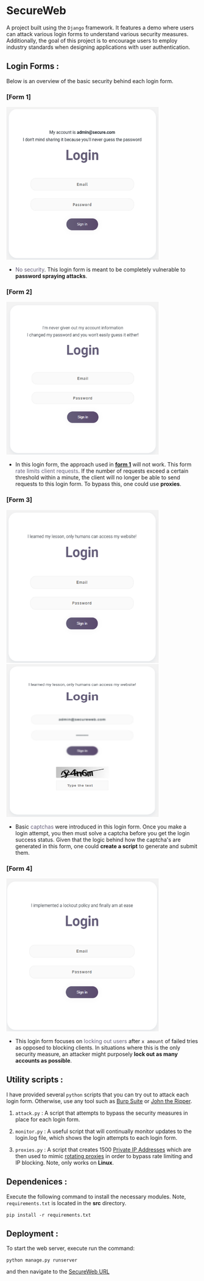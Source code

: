 # SecureWeb

A project built using the `Django` framework. It features a demo where users can attack various login forms to understand various
security measures. Additionally, the goal of this project is to 
encourage users to employ industry standards when designing
applications with user authentication.

## Login Forms :
Below is an overview of the basic security behind each login form.

### [Form 1]

<img src="src/website/secureweb/static/images/screenshot.png" alt="Login Form 1" width="400" height="400">


- <span  style="color:#655e7a">No security</span>. This login form is meant to be completely vulnerable to <b>password spraying attacks</b>.

### [Form 2]

<img src="src/website/secureweb/static/images/screenshot_9.png" alt="Login Form 2" width="400" height="400">

- In this login form, the approach used in <b><u>form 1</u></b> will not work. This form <span  style="color:#655e7a">rate limits client requests</span>. If the number of requests exceed a certain threshold within a minute, the client will no longer be able to send requests to this login form. To bypass this, one could use <b>proxies</b>.

### [Form 3]

<img src="src/website/secureweb/static/images/screenshot_10a.png" alt="Login Form 3" width="400" height="400">

<img src="src/website/secureweb/static/images/screenshot_10b.png" alt="Login Form 3" width="400" height="400">

- Basic <span  style="color:#655e7a">captchas</span> were introduced in this login form. Once you make a login attempt, you then must solve a captcha before you get the login success status.
Given that the logic behind how the captcha's are generated in this form, one could <b>create a script</b> to generate and submit them.

### [Form 4]

<img src="src/website/secureweb/static/images/screenshot_11.png" alt="Login Form 3" width="400" height="400">

- This login form focuses on <span  style="color:#655e7a">locking out users</span> after `x amount` of failed tries as opposed to blocking clients. In situations where this is the only security measure, an attacker might purposely <b>lock out as many accounts as possible</b>.


## Utility scripts :
I have provided several `python` scripts that you can try
out to attack each login form. Otherwise, use any tool such as 
[Burp Suite](https://portswigger.net/burp) or [John the Ripper](https://github.com/openwall/john).

1. `attack.py`  : A script that attempts to bypass the security measures in place for each login form.

2. `monitor.py` : A useful script that will continually monitor updates to the login.log file, which shows the login attempts to each login form.

3. `proxies.py` : A script that creates 1500 [Private IP Addresses](https://whatismyipaddress.com/private-ip#private-ip)
which are then used to mimic [rotating proxies](https://nordvpn.com/cybersecurity/glossary/rotating-proxy/#:~:text=A%20rotating%20proxy%20is%20a,to%20track%20or%20block%20users.) in order to bypass rate limiting and IP blocking. Note, only works on <b>Linux</b>. 

## Dependenices :
Execute the following command to install the necessary modules.
Note, `requirements.txt` is located in the <b>src</b> directory.

```
pip install -r requirements.txt
```

## Deployment :
To start the web server, execute run the command:
```properties
python manage.py runserver
```
and then navigate to the [SecureWeb URL](http://localhost:8000/secureweb/) 

